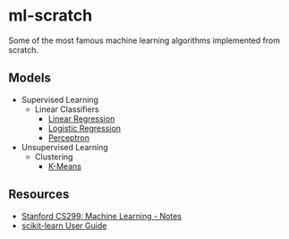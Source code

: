 # ml-scratch
Some of the most famous machine learning algorithms implemented from scratch.

## Models
* Supervised Learning
  * Linear Classifiers
    * [Linear Regression](https://github.com/joaopaulq/ml-scratch/blob/main/models/linear_regression.py)
    * [Logistic Regression](https://github.com/joaopaulq/ml-scratch/blob/main/models/logistic_regression.py)
    * [Perceptron](https://github.com/joaopaulq/ml-scratch/blob/main/models/perceptron.py)
* Unsupervised Learning
  * Clustering
    * [K-Means](https://github.com/joaopaulq/ml-scratch/blob/main/models/kmeans.py)

## Resources
* [Stanford CS299: Machine Learning - Notes](http://cs229.stanford.edu/notes2020fall/notes2020fall/)
* [scikit-learn User Guide](https://scikit-learn.org/stable/user_guide.html)
